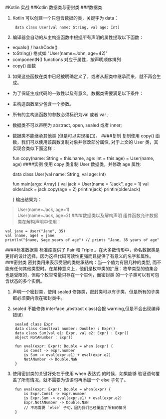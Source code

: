 #Kotlin 实战
##Kotlin 数据类与密封类
###数据类
1. Kotlin 可以创建一个只包含数据的类，关键字为 data：


		data class User(val name: String, val age: Int)	
2. 编译器会自动的从主构造函数中根据所有声明的属性提取以下函数：
 - equals() / hashCode()
 - toString() 格式如 "User(name=John, age=42)"
 - componentN() functions 对应于属性，按声明顺序排列
 - copy() 函数
3. 如果这些函数在类中已经被明确定义了，或者从超类中继承而来，就不再会生成。
 - 为了保证生成代码的一致性以及有意义，数据类需要满足以下条件：
 - 主构造函数至少包含一个参数。
 - 所有的主构造函数的参数必须标识为val 或者 var ;
 - 数据类不可以声明为 abstract, open, sealed 或者 inner;
 - 数据类不能继承其他类 (但是可以实现接口)。
####复制
复制使用 copy() 函数，我们可以使用该函数复制对象并修改部分属性, 对于上文的 User 类，其实现会类似下面这样：

	fun copy(name: String = this.name, age: Int = this.age) = User(name, age)
####实例
使用 copy 类复制 User 数据类，并修改 age 属性:

	data class User(val name: String, val age: Int)
	
	
	fun main(args: Array<String>) {
	    val jack = User(name = "Jack", age = 1)
	    val olderJack = jack.copy(age = 2)
	    println(jack)
	    println(olderJack)
	
	}
输出结果为：

>User(name=Jack, age=1)  
User(name=Jack, age=2)
####数据类以及解构声明
组件函数允许数据类在解构声明中使用：

	val jane = User("Jane", 35)
	val (name, age) = jane
	println("$name, $age years of age") // prints "Jane, 35 years of age"

####标准数据类
标准库提供了 Pair 和 Triple 。在大多数情形中，命名数据类是更好的设计选择，因为这样代码可读性更强而且提供了有意义的名字和属性。
###密封类
密封类用来表示受限的类继承结构：当一个值为有限几种的类型, 而不能有任何其他类型时。在某种意义上，他们是枚举类的扩展：枚举类型的值集合 也是受限的，但每个枚举常量只存在一个实例，而密封类 的一个子类可以有可包含状态的多个实例。  

1. 声明一个密封类，使用 sealed 修饰类，密封类可以有子类，但是所有的子类都必须要内嵌在密封类中。

2. sealed 不能修饰 interface ,abstract class(会报 warning,但是不会出现编译错误)

		sealed class Expr
		data class Const(val number: Double) : Expr()
		data class Sum(val e1: Expr, val e2: Expr) : Expr()
		object NotANumber : Expr()
		
		fun eval(expr: Expr): Double = when (expr) {
		    is Const -> expr.number
		    is Sum -> eval(expr.e1) + eval(expr.e2)
		    NotANumber -> Double.NaN
		}
3. 使用密封类的关键好处在于使用 when 表达式 的时候，如果能够 验证语句覆盖了所有情况，就不需要为该语句再添加一个 else 子句了。

		fun eval(expr: Expr): Double = when(expr) {
		    is Expr.Const -> expr.number
		    is Expr.Sum -> eval(expr.e1) + eval(expr.e2)
		    Expr.NotANumber -> Double.NaN
		    // 不再需要 `else` 子句，因为我们已经覆盖了所有的情况
		}